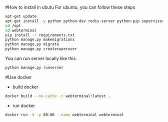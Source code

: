 #How to install in ubutu
For ubuntu, you can follow these steps
``` sh
apt-get update
apt-get install -y python python-dev redis-server python-pip supervisor nginx git
cd /opt
cd webterminal
pip install -r requirements.txt
python manage.py makemigrations
python manage.py migrate
python manage.py createsuperuser
```
You can run server locally like this.
```sh
python manage.py runserver
```
#Use docker
* build docker
```sh
docker build --no-cache -t webterminal:latest .
```
* run docker
```sh
docker run -d -p 80:80 --name webterminal webterminal
```